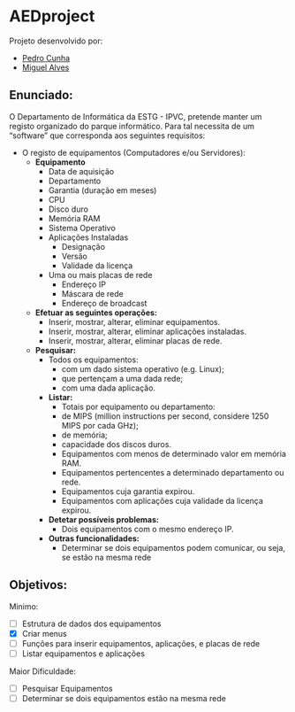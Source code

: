 # AEDproject

Projeto desenvolvido por:
- [Pedro Cunha](https://github.com/CunhaPedro25)
- [Miguel Alves](https://github.com/Spectralpt/)

## Enunciado:

O Departamento de Informática da ESTG - IPVC, pretende manter um registo organizado do parque
informático. Para tal necessita de um “software” que corresponda aos seguintes requisitos:
- O registo de equipamentos (Computadores e/ou Servidores):
  - **Equipamento**
    - Data de aquisição
    - Departamento
    - Garantia (duração em meses)
    - CPU
    - Disco duro
    - Memória RAM
    - Sistema Operativo
    - Aplicações Instaladas
      - Designação
      - Versão
      - Validade da licença
    - Uma ou mais placas de rede
      - Endereço IP
      - Máscara de rede
      - Endereço de broadcast
  - **Efetuar as seguintes operações:**
    - Inserir, mostrar, alterar, eliminar equipamentos.
    - Inserir, mostrar, alterar, eliminar aplicações instaladas.
    - Inserir, mostrar, alterar, eliminar placas de rede.
  - **Pesquisar:**
    - Todos os equipamentos:
      - com um dado sistema operativo (e.g. Linux);
      - que pertençam a uma dada rede;
      - com uma dada aplicação.
    - **Listar:**
      - Totais por equipamento ou departamento:
      - de MIPS (million instructions per second, considere 1250 MIPS por cada
        GHz);
      - de memória;
      - capacidade dos discos duros.
      - Equipamentos com menos de determinado valor em memória RAM.
      - Equipamentos pertencentes a determinado departamento ou rede.
      - Equipamentos cuja garantia expirou.
      - Equipamentos com aplicações cuja validade da licença expirou.
    - **Detetar possíveis problemas:**
      - Dois equipamentos com o mesmo endereço IP.
    - **Outras funcionalidades:**
      - Determinar se dois equipamentos podem comunicar, ou seja, se estão na mesma
        rede

## Objetivos:

Minimo:
- [ ] Estrutura de dados dos equipamentos
- [x] Criar menus
- [ ] Funções para inserir equipamentos, aplicações, e placas de rede
- [ ] Listar equipamentos e aplicações

Maior Dificuldade:
- [ ] Pesquisar Equipamentos
- [ ] Determinar se dois equipamentos estão na mesma rede
